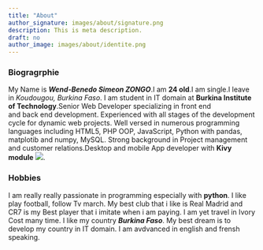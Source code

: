 ```yaml
---
title: "About"
author_signature: images/about/signature.png
description: This is meta description.
draft: no
author_image: images/about/identite.png
---
```

### Biogragrphie

My Name is ***Wend-Benedo Simeon ZONGO***.I am **24 old**.I am single.I leave in *Koudougou, Burkina Faso*.  I am student in IT domain at **Burkina Institute of Technology**.Senior Web Developer specializing in front end  
and back end development. Experienced with all stages of the development cycle for dynamic web projects. Well versed in numerous programming languages including HTML5, PHP OOP, JavaScript, Python with pandas, matplotib and numpy, MySQL. Strong background in Project management and customer relations.Desktop and mobile App developer with **Kivy module**
![](kivy-icon-64.ico).
### Hobbies
I am really really passionate in programming especially with **python**.
I like play football, follow Tv march. My best club that i like is Real Madrid and CR7 is my Best player that i imitate when i am paying.
I am yet travel in Ivory Cost many time. I like my country ***Burkina Faso***. 
My best dream is to develop my country in IT domain. I am avdvanced in english and frensh speaking.

